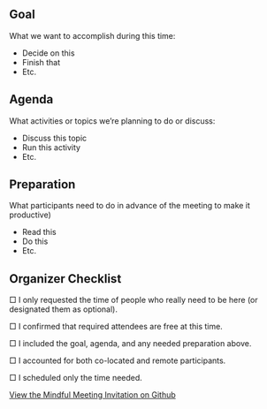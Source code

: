 ## Goal

What we want to accomplish during this time:
    
- Decide on this
- Finish that
- Etc. 
    
## Agenda

What activities or topics we’re planning to do or discuss:

- Discuss this topic
- Run this activity
- Etc.
    
## Preparation

What participants need to do in advance of the meeting to make it productive)

- Read this
- Do this
- Etc.
    
## Organizer Checklist

□ I only requested the time of people who really need to be here (or designated them as optional).

□ I confirmed that required attendees are free at this time.

□ I included the goal, agenda, and any needed preparation above.

□ I accounted for both co-located and remote participants.

□ I scheduled only the time needed.

[View the Mindful Meeting Invitation on Github](https://github.com/pglevy/mindful-meeting-invitation)
